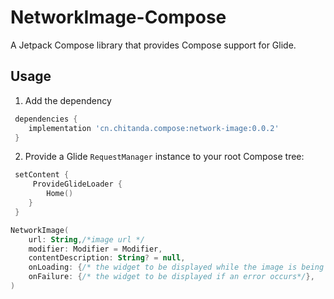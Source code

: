 # NetworkImage-Compose

A  Jetpack Compose library that provides Compose support for Glide.

## Usage

1. Add the dependency

```groovy
 dependencies {
    implementation 'cn.chitanda.compose:network-image:0.0.2'
 }
```

2. Provide a Glide `RequestManager` instance to your root Compose tree:

```kotlin
 setContent { 
     ProvideGlideLoader {
    	Home()
 	}
 }
```

```kotlin
NetworkImage(
    url: String,/*image url */
    modifier: Modifier = Modifier,
    contentDescription: String? = null,
    onLoading: {/* the widget to be displayed while the image is being downloaded*/ },
    onFailure: {/* the widget to be displayed if an error occurs*/},
) 
```


